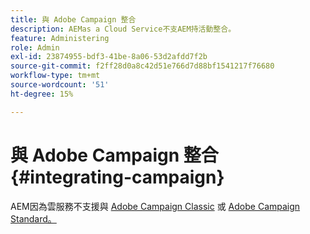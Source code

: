 ```yaml
---
title: 與 Adobe Campaign 整合
description: AEMas a Cloud Service不支AEM持活動整合。
feature: Administering
role: Admin
exl-id: 23874955-bdf3-41be-8a06-53d2afdd7f2b
source-git-commit: f2ff28d0a8c42d51e766d7d88bf1541217f76680
workflow-type: tm+mt
source-wordcount: '51'
ht-degree: 15%

---
```



# 與 Adobe Campaign 整合 {#integrating-campaign}

AEM因為雲服務不支援與 [Adobe Campaign Classic](https://experienceleague.adobe.com/docs/experience-manager-65/administering/integration/campaignonpremise.html) 或 [Adobe Campaign Standard。](https://experienceleague.adobe.com/docs/experience-manager-65/administering/integration/campaignstandard.html)
